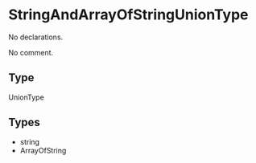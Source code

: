 # StringAndArrayOfStringUnionType

No declarations.

No comment.

## Type

UnionType

## Types

* string
* ArrayOfString
